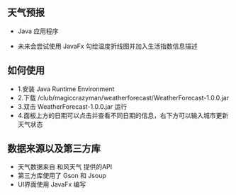 ## 天气预报

- Java 应用程序

- 未来会尝试使用 JavaFx 勾绘温度折线图并加入生活指数信息描述

## 如何使用

- 1.安装 Java Runtime Environment
- 2.下载 /club/magiccrazyman/weatherforecast/WeatherForecast-1.0.0.jar
- 3.双击 WeatherForecast-1.0.0.jar 运行
- 4.面板上方的日期可以点击并查看不同日期的信息，右下方可以输入城市更新天气状态

## 数据来源以及第三方库

- 天气数据来自 和风天气 提供的API
- 第三方库使用了 Gson 和 Jsoup
- UI界面使用 JavaFx 编写
